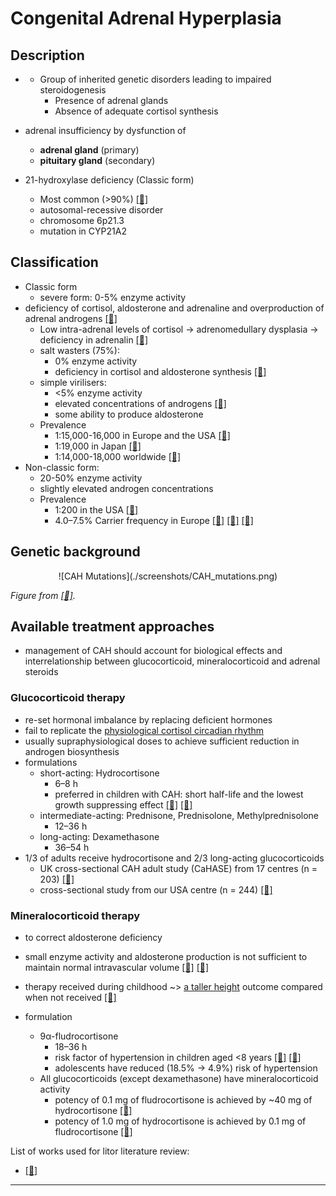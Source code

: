 # Congenital Adrenal Hyperplasia

## Description

* * Group of inherited genetic disorders leading to impaired steroidogenesis
    * Presence of adrenal glands 
    * Absence of adequate cortisol synthesis
* adrenal insufficiency by dysfunction of 
    * **adrenal gland** (primary) 
    * **pituitary gland** (secondary)

* 21-hydroxylase deficiency (Classic form) 
    * Most common (>90%) [[📖]](https://doi.org/10.1210/jc.2018-01865 "Speiser, 2018")
    * autosomal-recessive disorder
    * chromosome 6p21.3
    * mutation in CYP21A2

## Classification 
* Classic form 
    * severe form: 0-5% enzyme activity
* deficiency of cortisol, aldosterone and adrenaline and overproduction of adrenal androgens [[📖]](https://doi.org/10.1210/endrev/bnab016 "Claahsen-van der Grinten, 2021")
    * Low intra-adrenal levels of cortisol -> adrenomedullary dysplasia -> deficiency in adrenalin [[📖]](https://doi.org/10.1056/nejm200011093431903 "Merke, 2000")
    * salt wasters (75%):  
        * 0% enzyme activity
        * deficiency in cortisol and aldosterone synthesis [[📖]](https://doi.org/10.1210/edrv.21.3.0398 "White, 2000")
    * simple virilisers: 
        * <5% enzyme activity
        * elevated concentrations of androgens [[📖]](https://doi.org/10.1210/jc.2018-01865 "Speiser, 2018")
        * some ability to produce aldosterone 
    * Prevalence
        * 1:15,000-16,000 in Europe and the USA [[📖]](https://doi.org/10.1530/eje.0.151u071 "van der Kamp, 2004")
        * 1:19,000 in Japan [[📖]](https://doi.org/10.1530/eje.0.151u071 "van der Kamp, 2004")
        * 1:14,000-18,000 worldwide [[📖]](https://doi.org/10.1210/endrev/bnab016 "Claahsen-van der Grinten, 2021")
* Non-classic form: 
    * 20-50% enzyme activity
    * slightly elevated androgen concentrations
    * Prevalence
        * 1:200 in the USA [[📖]](https://doi.org/10.1038/gim.2017.46 "Hannah-Shmoun, 2017")
        * 4.0–7.5% Carrier frequency in Europe [[📖]](https://doi.org/10.1157/13080213 "Ezquieta, 2005") [[📖]](https://doi.org/10.1111/cge.12153 "Phedonos, 2013") [[📖]](https://doi.org/10.1210/jc.2004-1728 "Baumgartner-Parzer, 2004")


## Genetic background 

<center>![CAH Mutations](./screenshots/CAH_mutations.png)</center>

*Figure from [[📖]](https://doi.org/10.1210/jc.2018-01865 "Speiser, 2018").*

## Available treatment approaches
*  management of CAH should account for biological effects and interrelationship between glucocorticoid, mineralocorticoid and adrenal steroids
### Glucocorticoid therapy
* re-set hormonal imbalance by replacing deficient hormones
* fail to replicate the <u>physiological cortisol circadian rhythm</u>
* usually supraphysiological doses to achieve sufficient reduction in androgen biosynthesis
* formulations
    * short-acting: Hydrocortisone
        * 6–8 h 
        * preferred in children with CAH: short half-life and the lowest growth suppressing effect [[📖]](https://doi.org/10.1210/jc.2018-01865 "Speiser, 2018") [[📖]](https://doi.org/10.1210/jc.2006-2109 "Bonfig, 2007")
    * intermediate-acting: Prednisone, Prednisolone, Methylprednisolone
        * 12–36 h 
    * long-acting: Dexamethasone
        * 36–54 h 
* 1/3 of adults receive hydrocortisone and 2/3 long-acting glucocorticoids
    * UK cross-sectional CAH adult study (CaHASE) from 17 centres (n = 203) [[📖]](https://doi.org/10.1210/jc.2010-0917 "Artl, 2010")
    * cross-sectional study from our USA centre (n = 244) [[📖]](https://doi.org/10.1210/jc.2012-2102 "Finkielstain, 2012")


### Mineralocorticoid therapy
* to correct aldosterone deficiency
* small enzyme activity and aldosterone production is not sufficient to maintain normal intravascular volume [[📖]](https://doi.org/10.1515/jpem.2001.14.9.1649 "Frisch, 2001") [[📖]](https://doi.org/10.1210/jc.2006-0964 "Nimkarn, 2006")
* therapy received during childhood ~> <u>a taller height</u> outcome compared when not received [[📖]](https://doi.org/10.1210/jc.2009-2616 "Muthusamy, 2010")

* formulation
    * 9α-fludrocortisone
        * 18–36 h
        * risk factor of hypertension in children aged <8 years [[📖]](https://doi.org/10.1093/ajh/hpv087 "Bonfig, 2015") [[📖]](https://doi.org/10.1210/clinem/dgab133 "Torky, 2021")
        * adolescents have reduced (18.5% -> 4.9%) risk of hypertension 
    * All glucocorticoids (except dexamethasone) have mineralocorticoid activity
        * potency of 0.1 mg of fludrocortisone is achieved by ~40 mg of hydrocortisone [[📖]](https://doi.org/10.7326/0003-4819-43-5-979 "Thorn, 1955")
        * potency of 1.0 mg of hydrocortisone is achieved by 0.1 mg of fludrocortisone [[📖]](https://doi.org/10.1186/1710-1492-9-30 "Liu, 2013")


List of works used for litor literature review:
- [[📖]](https://doi.org/10.1038/ "Mallappa, 2022")

---


